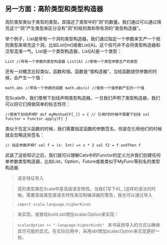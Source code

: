 
## 另一方面：高阶类型和类型构造器

高阶类型类似于类型的类型。其描述了类型中的“洞”的数量。我们通过可以通过填充这个“洞”产生类型来区分没有“洞”的规则类和带有洞的“类型构造器”。

举个例子，List是带有一个洞的类型构造器。我们通过指定一个参数来生产一个规则类型来填充这个洞，比如List[Int]或者List[A]。这个技巧并不会将类型构造器和泛型混淆一气。List是一个类型构造器，List[A]是一个类型：

`List //带有一个参数的类型构造器
List[A] //使用一个类型参数生产的类型`

还有一对概念比较类似，函数和值。函数是“值构造器”，当给函数提供参数的时候，会产生一个值：

`math.abs //带有一个参数的函数
math.abs(x) //使用一个值参数产生的一个值`

在Scala中，我们使用下划线声明类型构造器。一旦我们声明了类型构造器，我们可以将它们用做简单的标志性符：

`//使用下划线声明F
def myMethod[F[_]] = {
  // 引用F的时候不需要下划线
  val functor = Functor.apply[F]
  }`

类似于在定义函数的时候，我们需要指定函数的参数签名，但是在引用他们的时候就会忽略这些签名：

`// 指定参数声明f
val f = (x: Int) => x * 2
val f2 = f andThen f
`

武装了这些知识之后，我们就可以理解Cats中的Functor的定义允许我们创建任何单参数类型构造器，比如List，Option，Future或者类似于MyFunc等别名的类型构造器

> 语言特征导入

> 高阶类型类在Scala中是高级语言特性。当我们写下A[_ ]这样的语法的时候，需要高级类型类语言特性来压制编译器的警告，我也可以通过导入

>`import scala.language.higherKinds`

> 来实现，或者给build.sbt增加scalacOption来实现：

>`scalacOption += "-language:higherKinds"
`
> 本书采用导入的方式以确保其尽可能的显式。在实际应用中，采用sbt增加scalacOption来实现更好一些。

















#
